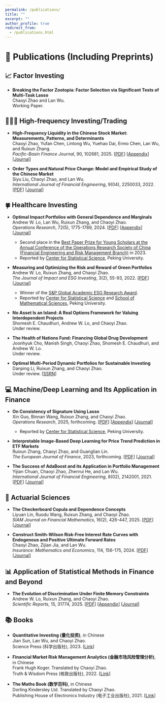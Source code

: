 ```yaml
---
permalink: /publications/
title: ""
excerpt: ""
author_profile: true
redirect_from: 
  - /publications.html
---
```


# 📝 Publications (Including Preprints)

## 📈 Factor Investing

- **Breaking the Factor Zootopia: Factor Selection via Significant Tests of Multi-Task Lasso**  
  Chaoyi Zhao and Lan Wu.  
  Working Paper. 


## 👩🏽‍💻 High-frequency Investing/Trading

- **High-Frequency Liquidity in the Chinese Stock Market: Measurements, Patterns, and Determinants**  
  Chaoyi Zhao, Yufan Chen, Lintong Wu, Yuehao Dai, Ermo Chen, Lan Wu, and Ruixun Zhang.  
  *Pacific-Basin Finance Journal*, 90, 102681, 2025. [[PDF](/publication/2025_PBFJ_Liquidity.pdf)] [[Appendix](/publication/2025_PBFJ_Liquidity_Appendix.pdf)] [[Journal](https://www.sciencedirect.com/science/article/pii/S0927538X25000186)]

- **Order Types and Natural Price Change: Model and Empirical Study of the Chinese Market**  
  Siyu Liu, Chaoyi Zhao, and Lan Wu.  
  *International Journal of Financial Engineering*, 9(04), 2250033, 2022. [[PDF](/publication/2022_IJFE_NPC.pdf)] [[Journal](https://www.worldscientific.com/doi/abs/10.1142/S2424786322500335)]


## 🍀 Healthcare Investing

- **Optimal Impact Portfolios with General Dependence and Marginals**  
  Andrew W. Lo, Lan Wu, Ruixun Zhang, and Chaoyi Zhao.  
  *Operations Research*, 72(5), 1775-1789, 2024. [[PDF](/publication/2024_OR_Induced_Order_Statistics.pdf)] [[Appendix](https://zhaochaoyi.github.io/publication/2024_OR_Induced_Order_Statistics_Appendix.pdf)] [[Journal](https://pubsonline.informs.org/doi/abs/10.1287/opre.2023.0400)]
  + Second place in the [Best Paper Prize for Young Scholars at the Annual Conference of the Operations Research Society of China (Financial Engineering and Risk Management Branch)](https://www.stat-center.pku.edu.cn/en/Events/news_en/1365174.htm) in 2023.
  + Reported by [Center for Statistical Science](https://www.stat-center.pku.edu.cn/xwdt/zxxw/1375261.htm), Peking University.

- **Measuring and Optimizing the Risk and Reward of Green Portfolios**  
  Andrew W. Lo, Ruixun Zhang, and Chaoyi Zhao.  
  *The Journal of Impact and ESG Investing*, 3(2), 55-93, 2022.  [[PDF](/publication/2022_JESG_Carbon.pdf)] [[Journal](https://jesg.pm-research.com/content/early/2022/11/05/jesg.2022.1.062)]  
  + Winner of the [S&P Global Academic ESG Research Award](https://www.pm-research.com/SPGlobal-ESGAward).  
  + Reported by [Center for Statistical Science](https://www.stat-center.pku.edu.cn/xwdt/zxxw/1363706.htm) and [School of Mathematical Sciences](https://www.math.pku.edu.cn/xyxw/145612.htm), Peking University.

- **No Asset Is an Island: A Real Options Framework for Valuing Interdependent Projects**  
  Shomesh E. Chaudhuri, Andrew W. Lo, and Chaoyi Zhao.  
  Under review.
  
- **The Health of Nations Fund: Financing Global Drug Development**  
  Joonhyuk Cho, Manish Singh, Chaoyi Zhao, Shomesh E. Chaudhuri, and Andrew W. Lo.  
  Under review. 

- **Optimal Multi-Period Dynamic Portfolios for Sustainable Investing**  
  Danping Li, Ruixun Zhang, and Chaoyi Zhao.  
  Under review. [[SSRN](https://papers.ssrn.com/sol3/papers.cfm?abstract_id=5531464)]
  
## 💻 Machine/Deep Learning and Its Application in Finance

- **On Consistency of Signature Using Lasso**  
  Xin Guo, Binnan Wang, Ruixun Zhang, and Chaoyi Zhao.  
  *Operations Research*, 2025, forthcoming. [[PDF](/publication/2025_OR_Signature.pdf)] [[Appendix](/publication/2025_OR_Signature_Appendix.pdf)] [[Journal](https://pubsonline.informs.org/doi/abs/10.1287/opre.2024.1133)]
  + Reported by [Center for Statistical Science](https://mp.weixin.qq.com/s/1xAbK-xLOPiseJ3hmmez3Q), Peking University.

- **Interpretable Image-Based Deep Learning for Price Trend Prediction in ETF Markets**  
  Ruixun Zhang, Chaoyi Zhao, and Guanglian Lin.  
  *The European Journal of Finance*, 2023, forthcoming. [[PDF](/publication/2023_EJF_ImageML.pdf)] [[Journal](https://www.tandfonline.com/doi/full/10.1080/1351847X.2023.2275567)]

- **The Success of AdaBoost and its Application in Portfolio Management**  
  Yijian Chuan, Chaoyi Zhao, Zhenrui He, and Lan Wu.  
  *International Journal of Financial Engineering*, 8(02), 2142001, 2021. [[PDF](/publication/2021_IJFE_AdaBoost.pdf)] [[Journal](https://www.worldscientific.com/doi/abs/10.1142/S2424786321420019)] 


## 🧓 Actuarial Sciences


- **The Checkerboard Copula and Dependence Concepts**  
  Liyuan Lin, Ruodu Wang, Ruixun Zhang, and Chaoyi Zhao.  
  *SIAM Journal on Financial Mathematics*, 16(2), 426-447, 2025. [[PDF](/publication/2025_SIAM_Checkerboard.pdf)] [[Journal](https://epubs.siam.org/doi/10.1137/24M1656645)]

- **Construct Smith-Wilson Risk-Free Interest Rate Curves with Endogenous and Positive Ultimate Forward Rates**  
  Chaoyi Zhao, Zijian Jia, and Lan Wu.  
  *Insurance: Mathematics and Economics*, 114, 156-175, 2024. [[PDF](/publication/2024_IME_SW.pdf)] [[Journal](https://doi.org/10.1016/j.insmatheco.2023.11.003)] 


## 📊 Application of Statistical Methods in Finance and Beyond

- **The Evolution of Discrimination Under Finite Memory Constraints**  
  Andrew W. Lo, Ruixun Zhang, and Chaoyi Zhao.  
  *Scientific Reports*, 15, 31774, 2025. [[PDF](/publication/2025_SR_Discrimination.pdf)] [[Appendix](/publication/2025_SR_Discrimination_Appendix.pdf)] [[Journal](https://www.nature.com/articles/s41598-025-17089-9)]

## 📚 Books

- **Quantitative Investing (量化投资)**, in Chinese  
  Jian Sun, Lan Wu, and Chaoyi Zhao.  
  Science Press (科学出版社), 2023. [[Link](https://www.ecsponline.com/goods.php?id=221941)]

- **Financial Market Risk Management Analytics (金融市场风险管理分析)**, in Chinese  
  Frank Hugh Koger. Translated by Chaoyi Zhao.  
  Truth & Wisdom Press (格致出版社), 2022. [[Link](https://product.dangdang.com/29435368.html)]

- **The Maths Book (数学百科)**, in Chinese  
  Dorling Kindersley Ltd. Translated by Chaoyi Zhao.  
  Publishing House of Electronics Industry (电子工业出版社), 2021. [[Link](https://www.phei.com.cn/module/goods/wssd_content.jsp?bookid=59565)]


